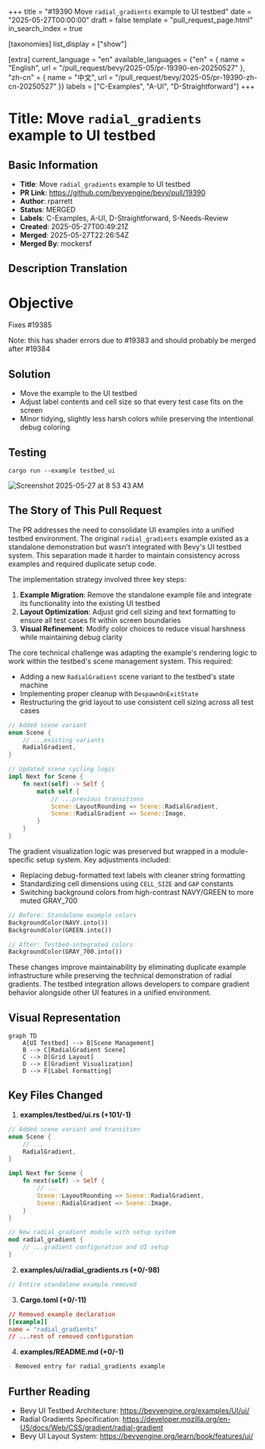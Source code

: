 +++
title = "#19390 Move `radial_gradients` example to UI testbed"
date = "2025-05-27T00:00:00"
draft = false
template = "pull_request_page.html"
in_search_index = true

[taxonomies]
list_display = ["show"]

[extra]
current_language = "en"
available_languages = {"en" = { name = "English", url = "/pull_request/bevy/2025-05/pr-19390-en-20250527" }, "zh-cn" = { name = "中文", url = "/pull_request/bevy/2025-05/pr-19390-zh-cn-20250527" }}
labels = ["C-Examples", "A-UI", "D-Straightforward"]
+++

# Title: Move `radial_gradients` example to UI testbed

## Basic Information
- **Title**: Move `radial_gradients` example to UI testbed
- **PR Link**: https://github.com/bevyengine/bevy/pull/19390
- **Author**: rparrett
- **Status**: MERGED
- **Labels**: C-Examples, A-UI, D-Straightforward, S-Needs-Review
- **Created**: 2025-05-27T00:49:21Z
- **Merged**: 2025-05-27T22:26:54Z
- **Merged By**: mockersf

## Description Translation
# Objective

Fixes #19385

Note: this has shader errors due to #19383 and should probably be merged after #19384

## Solution

- Move the example to the UI testbed
- Adjust label contents and cell size so that every test case fits on the screen
- Minor tidying, slightly less harsh colors while preserving the intentional debug coloring

## Testing

`cargo run --example testbed_ui`

![Screenshot 2025-05-27 at 8 53 43 AM](https://github.com/user-attachments/assets/97ea20ee-d265-45f6-8b99-bcd5f6030e30)


## The Story of This Pull Request

The PR addresses the need to consolidate UI examples into a unified testbed environment. The original `radial_gradients` example existed as a standalone demonstration but wasn't integrated with Bevy's UI testbed system. This separation made it harder to maintain consistency across examples and required duplicate setup code.

The implementation strategy involved three key steps:
1. **Example Migration**: Remove the standalone example file and integrate its functionality into the existing UI testbed
2. **Layout Optimization**: Adjust grid cell sizing and text formatting to ensure all test cases fit within screen boundaries
3. **Visual Refinement**: Modify color choices to reduce visual harshness while maintaining debug clarity

The core technical challenge was adapting the example's rendering logic to work within the testbed's scene management system. This required:
- Adding a new `RadialGradient` scene variant to the testbed's state machine
- Implementing proper cleanup with `DespawnOnExitState`
- Restructuring the grid layout to use consistent cell sizing across all test cases

```rust
// Added scene variant
enum Scene {
    // ...existing variants
    RadialGradient,
}

// Updated scene cycling logic
impl Next for Scene {
    fn next(self) -> Self {
        match self {
            // ...previous transitions
            Scene::LayoutRounding => Scene::RadialGradient,
            Scene::RadialGradient => Scene::Image,
        }
    }
}
```

The gradient visualization logic was preserved but wrapped in a module-specific setup system. Key adjustments included:
- Replacing debug-formatted text labels with cleaner string formatting
- Standardizing cell dimensions using `CELL_SIZE` and `GAP` constants
- Switching background colors from high-contrast NAVY/GREEN to more muted GRAY_700

```rust
// Before: Standalone example colors
BackgroundColor(NAVY.into())
BackgroundColor(GREEN.into())

// After: Testbed-integrated colors
BackgroundColor(GRAY_700.into())
```

These changes improve maintainability by eliminating duplicate example infrastructure while preserving the technical demonstration of radial gradients. The testbed integration allows developers to compare gradient behavior alongside other UI features in a unified environment.

## Visual Representation

```mermaid
graph TD
    A[UI Testbed] --> B[Scene Management]
    B --> C[RadialGradient Scene]
    C --> D[Grid Layout]
    D --> E[Gradient Visualization]
    D --> F[Label Formatting]
```

## Key Files Changed

1. **examples/testbed/ui.rs (+101/-1)**
```rust
// Added scene variant and transition
enum Scene {
    // ...
    RadialGradient,
}

impl Next for Scene {
    fn next(self) -> Self {
        // ...
        Scene::LayoutRounding => Scene::RadialGradient,
        Scene::RadialGradient => Scene::Image,
    }
}

// New radial_gradient module with setup system
mod radial_gradient {
    // ...gradient configuration and UI setup
}
```

2. **examples/ui/radial_gradients.rs (+0/-98)**
```rust
// Entire standalone example removed
```

3. **Cargo.toml (+0/-11)**
```toml
// Removed example declaration
[[example]]
name = "radial_gradients"
// ...rest of removed configuration
```

4. **examples/README.md (+0/-1)**
```markdown
- Removed entry for radial_gradients example
```

## Further Reading
- Bevy UI Testbed Architecture: https://bevyengine.org/examples/UI/ui/
- Radial Gradients Specification: https://developer.mozilla.org/en-US/docs/Web/CSS/gradient/radial-gradient
- Bevy UI Layout System: https://bevyengine.org/learn/book/features/ui/